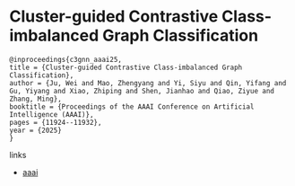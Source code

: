 # Cluster-guided Contrastive Class-imbalanced Graph Classification

```
@inproceedings{c3gnn_aaai25,
title = {Cluster-guided Contrastive Class-imbalanced Graph Classification},
author = {Ju, Wei and Mao, Zhengyang and Yi, Siyu and Qin, Yifang and Gu, Yiyang and Xiao, Zhiping and Shen, Jianhao and Qiao, Ziyue and Zhang, Ming},
booktitle = {Proceedings of the AAAI Conference on Artificial Intelligence (AAAI)},
pages = {11924--11932},
year = {2025}
}
```

links
- [aaai](https://ojs.aaai.org/index.php/AAAI/article/view/33298)

